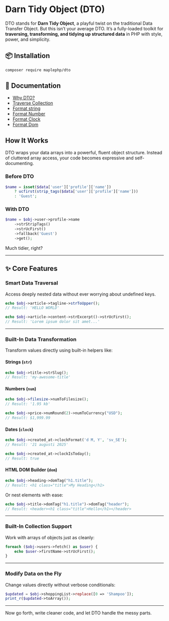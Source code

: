 # Darn Tidy Object (DTO)

DTO stands for **Darn Tidy Object**, a playful twist on the traditional Data Transfer Object. But this isn’t your average DTO. It’s a fully-loaded toolkit for **traversing, transforming, and tidying up structured data** in PHP with style, power, and simplicity.


## 📦 Installation

```bash
composer require maplephp/dto
```

## 📘 Documentation
- [Why DTO?](https://maplephp.github.io/DTO/docs/intro#why-dto)
- [Traverse Collection](https://maplephp.github.io/DTO/docs/traverse)
- [Format string](https://maplephp.github.io/DTO/docs/format-string)
- [Format Number](https://maplephp.github.io/DTO/docs/format-number)
- [Format Clock](https://maplephp.github.io/DTO/docs/format-clock)
- [Format Dom](https://maplephp.github.io/DTO/docs/format-dom)


## How It Works

DTO wraps your data arrays into a powerful, fluent object structure. Instead of cluttered array access, your code becomes expressive and self-documenting.

### Before DTO

```php
$name = isset($data['user']['profile']['name'])
    ? ucfirst(strip_tags($data['user']['profile']['name']))
    : 'Guest';
```

### With DTO

```php
$name = $obj->user->profile->name
    ->strStripTags()
    ->strUcFirst()
    ->fallback('Guest')
    ->get();
```

Much tidier, right?

---

## ✨ Core Features

### Smart Data Traversal

Access deeply nested data without ever worrying about undefined keys.

```php
echo $obj->article->tagline->strToUpper();  
// Result: 'HELLO WORLD'

echo $obj->article->content->strExcerpt()->strUcFirst();  
// Result: 'Lorem ipsum dolor sit amet...'
```

---

### Built-In Data Transformation

Transform values directly using built-in helpers like:

#### Strings (`str`)

```php
echo $obj->title->strSlug();  
// Result: 'my-awesome-title'
```

#### Numbers (`num`)

```php
echo $obj->filesize->numToFilesize();  
// Result: '1.95 kb'

echo $obj->price->numRound(2)->numToCurrency("USD");  
// Result: $1,999.99
```

#### Dates (`clock`)

```php
echo $obj->created_at->clockFormat('d M, Y', 'sv_SE');  
// Result: '21 augusti 2025'

echo $obj->created_at->clockIsToday();  
// Result: true
```

#### HTML DOM Builder (`dom`)

```php
echo $obj->heading->domTag("h1.title");  
// Result: <h1 class="title">My Heading</h1>
```

Or nest elements with ease:

```php
echo $obj->title->domTag("h1.title")->domTag("header");  
// Result: <header><h1 class="title">Hello</h1></header>
```

---

### Built-In Collection Support

Work with arrays of objects just as cleanly:

```php
foreach ($obj->users->fetch() as $user) {
    echo $user->firstName->strUcFirst();
}
```

---

### Modify Data on the Fly

Change values directly without verbose conditionals:

```php
$updated = $obj->shoppingList->replace([0 => 'Shampoo']);
print_r($updated->toArray());
```

---

Now go forth, write cleaner code, and let DTO handle the messy parts.